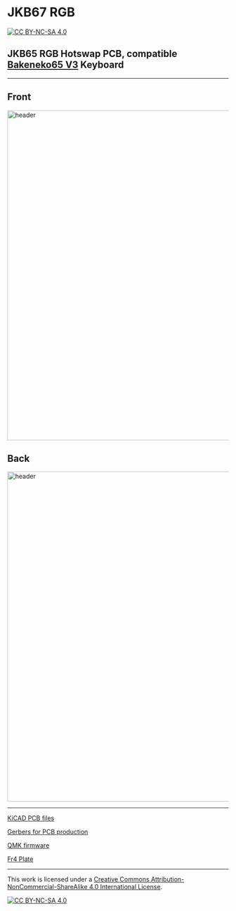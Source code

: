 # JKB67 RGB

[![CC BY-NC-SA 4.0][cc-by-nc-sa-shield]][cc-by-nc-sa]


## JKB65 RGB Hotswap PCB, compatible [Bakeneko65 V3](https://github.com/kkatano/bakeneko-65) Keyboard

---

## Front
<img src="https://i.imgur.com/CBN8cJR.jpg" alt="header" width="750"/>

## Back
<img src="https://i.imgur.com/ilWlP6T.jpg" alt="header" width="750"/>

---

[KiCAD PCB files](pcb/)

[Gerbers for PCB production](pcb/gerber/)

[QMK firmware](https://github.com/qmk/qmk_firmware/tree/master/keyboards/jadookb/jkb65)

[Fr4 Plate](https://github.com/desuko-mirai/Bakeneko-Screw-In-Stabilizer-Plates)


---

This work is licensed under a
[Creative Commons Attribution-NonCommercial-ShareAlike 4.0 International License][cc-by-nc-sa].

[![CC BY-NC-SA 4.0][cc-by-nc-sa-image]][cc-by-nc-sa]

[cc-by-nc-sa]: http://creativecommons.org/licenses/by-nc-sa/4.0/
[cc-by-nc-sa-image]: https://licensebuttons.net/l/by-nc-sa/4.0/88x31.png
[cc-by-nc-sa-shield]: https://img.shields.io/badge/License-CC%20BY--NC--SA%204.0-lightgrey.svg
